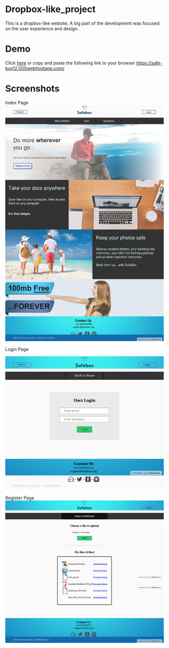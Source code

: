 # Dropbox-like_project
This is a dropbox-like website. A big part of the development was focused on the user experience and design.

# Demo
Click [here](http://my-safebox.000webhostapp.com/index.php) or copy and paste the following link to your browser https://safe-box12.000webhostapp.com/

# Screenshots

Index Page
![index](https://github.com/MariosGeorgiou/Dropbox-like_project/blob/master/screenshots/index_screenshot.jpeg)

Login Page

![login](https://github.com/MariosGeorgiou/Dropbox-like_project/blob/master/screenshots/login_screenshot.jpg)


Register Page
![login](https://github.com/MariosGeorgiou/Dropbox-like_project/blob/master/screenshots/register_screenshot.png)
